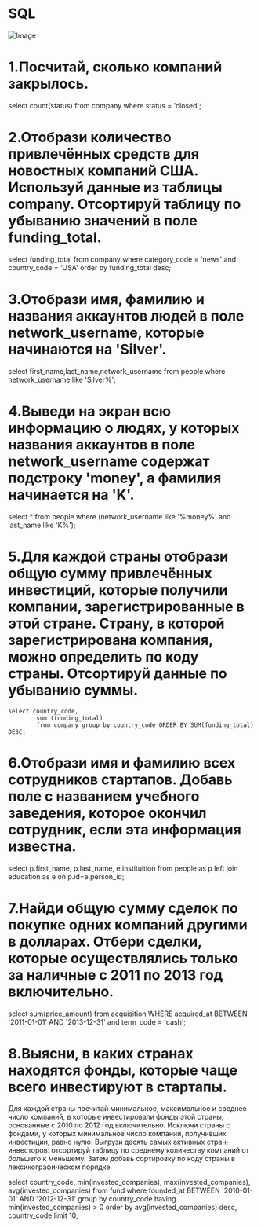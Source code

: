 # SQL
![Image](https://github.com/user-attachments/assets/eba283bc-a24d-40bc-915a-40ecfc6fb171)
# 1.Посчитай, сколько компаний закрылось.

select count(status) from company
where status = 'closed';

# 2.Отобрази количество привлечённых средств для новостных компаний США. Используй данные из таблицы company. Отсортируй таблицу по убыванию значений в поле funding_total.

select funding_total from company
where category_code = 'news' and country_code = 'USA'
order by funding_total desc;

# 3.Отобрази имя, фамилию и названия аккаунтов людей в поле network_username, которые начинаются на 'Silver'.

select first_name,last_name,network_username from people
where network_username like 'Silver%';

# 4.Выведи на экран всю информацию о людях, у которых названия аккаунтов в поле network_username содержат подстроку 'money', а фамилия начинается на 'K'.

select  * from people
where (network_username like '%money%' and last_name like 'K%');

# 5.Для каждой страны отобрази общую сумму привлечённых инвестиций, которые получили компании, зарегистрированные в этой стране. Страну, в которой зарегистрирована компания, можно определить по коду страны. Отсортируй данные по убыванию суммы.

    select country_code,
            sum (funding_total) 
            from company group by country_code ORDER BY SUM(funding_total) DESC;

# 6.Отобрази имя и фамилию всех сотрудников стартапов. Добавь поле с названием учебного заведения, которое окончил сотрудник, если эта информация известна.

select 
    p.first_name, 
    p.last_name,
    e.instituition 
 from people as p
 left join education as e on p.id=e.person_id;

# 7.Найди общую сумму сделок по покупке одних компаний другими в долларах. Отбери сделки, которые осуществлялись только за наличные с 2011 по 2013 год включительно.

select sum(price_amount) from acquisition
WHERE acquired_at BETWEEN '2011-01-01' AND '2013-12-31'
and term_code = 'cash';

# 8.Выясни, в каких странах находятся фонды, которые чаще всего инвестируют в стартапы. 
Для каждой страны посчитай минимальное, максимальное и среднее число компаний, в которые инвестировали фонды этой страны, основанные с 2010 по 2012 год включительно. Исключи страны с фондами, у которых минимальное число компаний, получивших инвестиции, равно нулю. Выгрузи десять самых активных стран-инвесторов: отсортируй таблицу по среднему количеству компаний от большего к меньшему. Затем добавь сортировку по коду страны в лексикографическом порядке.

select country_code,
        min(invested_companies),
        max(invested_companies), 
        avg(invested_companies)
from fund
where founded_at BETWEEN '2010-01-01' AND '2012-12-31'
group by country_code
having min(invested_companies) > 0
order by avg(invested_companies) desc, country_code 
limit 10;
